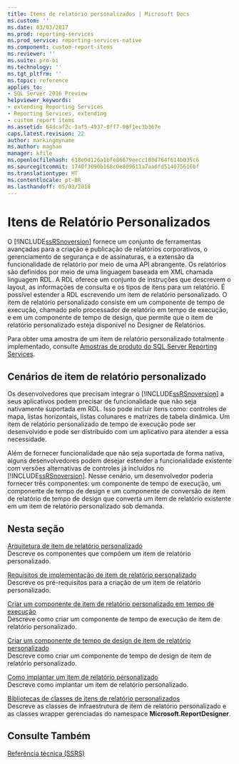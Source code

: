 ```yaml
---
title: Itens de relatório personalizados | Microsoft Docs
ms.custom: ''
ms.date: 03/03/2017
ms.prod: reporting-services
ms.prod_service: reporting-services-native
ms.component: custom-report-items
ms.reviewer: ''
ms.suite: pro-bi
ms.technology: ''
ms.tgt_pltfrm: ''
ms.topic: reference
applies_to:
- SQL Server 2016 Preview
helpviewer_keywords:
- extending Reporting Services
- Reporting Services, extending
- custom report items
ms.assetid: 64dcaf2c-1af5-4937-8ff7-98f1ec3b367e
caps.latest.revision: 22
author: markingmyname
ms.author: maghan
manager: kfile
ms.openlocfilehash: 618e0d126a1bfe86679eecc180d764f614b035c6
ms.sourcegitcommit: 1740f3090b168c0e809611a7aa6fd514075616bf
ms.translationtype: HT
ms.contentlocale: pt-BR
ms.lasthandoff: 05/03/2018
---
```

# <a name="custom-report-items"></a>Itens de Relatório Personalizados
  O [!INCLUDE[ssRSnoversion](../../includes/ssrsnoversion-md.md)] fornece um conjunto de ferramentas avançadas para a criação e publicação de relatórios corporativos, o gerenciamento de segurança e de assinaturas, e a extensão da funcionalidade de relatório por meio de uma API abrangente. Os relatórios são definidos por meio de uma linguagem baseada em XML chamada linguagem RDL. A RDL oferece um conjunto de instruções que descrevem o layout, as informações de consulta e os tipos de itens para um relatório. É possível estender a RDL escrevendo um item de relatório personalizado. O item de relatório personalizado consiste em um componente de tempo de execução, chamado pelo processador de relatório em tempo de execução, e em um componente de tempo de design, que permite que o item de relatório personalizado esteja disponível no Designer de Relatórios.  
  
 Para obter uma amostra de um item de relatório personalizado totalmente implementado, consulte [Amostras de produto do SQL Server Reporting Services](http://go.microsoft.com/fwlink/?LinkId=177889).  
  
## <a name="custom-report-item-scenarios"></a>Cenários de item de relatório personalizado  
 Os desenvolvedores que precisam integrar o [!INCLUDE[ssRSnoversion](../../includes/ssrsnoversion-md.md)] a seus aplicativos podem precisar de funcionalidade que não seja nativamente suportada em RDL. Isso pode incluir itens como: controles de mapa, listas horizontais, listas colunares e matrizes de tabela dinâmica. Um item de relatório personalizado de tempo de execução pode ser desenvolvido e pode ser distribuído com um aplicativo para atender a essa necessidade.  
  
 Além de fornecer funcionalidade que não seja suportada de forma nativa, alguns desenvolvedores podem desejar estender a funcionalidade existente com versões alternativas de controles já incluídos no [!INCLUDE[ssRSnoversion](../../includes/ssrsnoversion-md.md)]. Nesse cenário, um desenvolvedor poderia fornecer três componentes: um componente de tempo de execução, um componente de tempo de design e um componente de conversão de item de relatório de tempo de design que converta um item de relatório existente em um item de relatório personalizado sob demanda.  
  
## <a name="in-this-section"></a>Nesta seção  
 [Arquitetura de item de relatório personalizado](../../reporting-services/custom-report-items/custom-report-item-architecture.md)  
 Descreve os componentes que compõem um item de relatório personalizado.  
  
 [Requisitos de implementação de item de relatório personalizado](../../reporting-services/custom-report-items/custom-report-item-implementation-requirements.md)  
 Descreve os pré-requisitos para a criação de um item de relatório personalizado.  
  
 [Criar um componente de item de relatório personalizado em tempo de execução](../../reporting-services/custom-report-items/creating-a-custom-report-item-run-time-component.md)  
 Descreve como criar um componente de tempo de execução de item de relatório personalizado.  
  
 [Criar um componente de tempo de design de item de relatório personalizado](../../reporting-services/custom-report-items/creating-a-custom-report-item-design-time-component.md)  
 Descreve como criar um componente de tempo de design de item de relatório personalizado.  
  
 [Como implantar um item de relatório personalizado](../../reporting-services/custom-report-items/how-to-deploy-a-custom-report-item.md)  
 Descreve como implantar um item de relatório personalizado.  
  
 [Bibliotecas de classes de itens de relatório personalizados](../../reporting-services/custom-report-items/custom-report-item-class-libraries.md)  
 Descreve as classes de infraestrutura de item de relatório personalizado e as classes wrapper gerenciadas do namespace **Microsoft.ReportDesigner**.  
  
## <a name="see-also"></a>Consulte Também  
 [Referência técnica &#40;SSRS&#41;](../../reporting-services/technical-reference-ssrs.md)  
  
  
